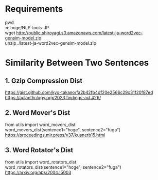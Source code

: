 # Requirements
pwd  
=> hoge/NLP-tools-JP  
wget http://public.shiroyagi.s3.amazonaws.com/latest-ja-word2vec-gensim-model.zip  
unzip ./latest-ja-word2vec-gensim-model.zip

# Similarity Between Two Sentences
## 1. Gzip Compression Dist
https://gist.github.com/kyo-takano/fa2b42fb4df20e2566c29c31f20f87ed  
https://aclanthology.org/2023.findings-acl.426/
## 2. Word Mover's Dist
from utils import word_movers_dist  
word_movers_dist(sentence1="hoge", sentence2="fuga")  
https://proceedings.mlr.press/v37/kusnerb15.html
## 3. Word Rotator's Dist
from utils import word_rotators_dist  
word_rotators_dist(sentence1="hoge", sentence2="fuga")  
https://arxiv.org/abs/2004.15003
